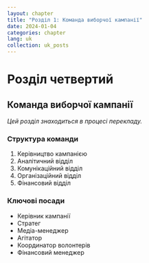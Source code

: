 ```yaml
---
layout: chapter
title: "Розділ 1: Команда виборчої кампанії"
date: 2024-01-04
categories: chapter
lang: uk
collection: uk_posts
---
```


# Розділ четвертий

## Команда виборчої кампанії

*Цей розділ знаходиться в процесі перекладу.*

### Структура команди

1. Керівництво кампанією
2. Аналітичний відділ
3. Комунікаційний відділ
4. Організаційний відділ
5. Фінансовий відділ

### Ключові посади

- Керівник кампанії
- Стратег
- Медіа-менеджер
- Агітатор
- Координатор волонтерів
- Фінансовий менеджер 